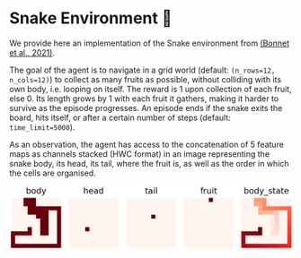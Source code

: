 # Snake Environment 🐍

We provide here an implementation of the Snake environment from [(Bonnet et al., 2021)](https://arxiv.org/abs/2111.00206).

The goal of the agent is to navigate in a grid world (default: `(n_rows=12, n_cols=12)`)
to collect as many fruits as possible, without colliding with its own body, i.e.
looping on itself. The reward is 1 upon collection of each fruit, else 0. Its
length grows by 1 with each fruit it gathers, making it harder to survive as
the episode progresses. An episode ends if the snake exits the board,
hits itself, or after a certain number of steps (default: `time_limit=5000`).

As an observation, the agent has access to the concatenation of 5 feature maps
as channels stacked (HWC format) in an image representing the snake body,
its head, its tail, where the fruit is, as well as the order in which the cells
are organised.

![Snake observation](../../../../docs/img/_snake_obs.png)
